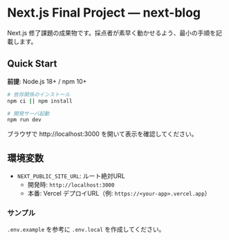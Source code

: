 # Next.js Final Project — next-blog

Next.js 修了課題の成果物です。採点者が素早く動かせるよう、最小の手順を記載します。

## Quick Start
**前提**: Node.js 18+ / npm 10+

```bash
# 依存関係のインストール
npm ci || npm install

# 開発サーバ起動
npm run dev
```

ブラウザで http://localhost:3000 を開いて表示を確認してください。

## 環境変数
- `NEXT_PUBLIC_SITE_URL`: ルート絶対URL  
  - 開発時: `http://localhost:3000`  
  - 本番: Vercel デプロイURL（例: `https://<your-app>.vercel.app`）

### サンプル
`.env.example` を参考に `.env.local` を作成してください。
